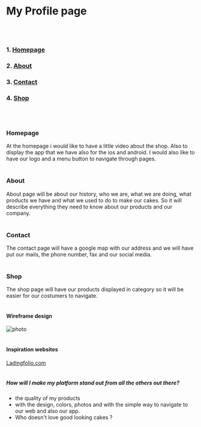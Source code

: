 # My Profile page
 <br><br>

 ### 1. [Homepage](#homepage)
 ### 2. [About](#about)
 ### 3. [Contact](#contact)
 ### 4. [Shop](#shop)   
<br><br>


### Homepage

At the homepage i would like to have a little video about the shop. Also to display the app that we have also for the ios and android. I would also like to have our logo and a menu button to navigate through pages.
<br><br>

### About

About page will be about our history, who we are, what we are doing, what products we have and what we used to do to make our cakes. So it will describe everything they need to know about our products and our company.
<br><br>

### Contact
 
The contact page will have a google map with our address and we will have put our mails, the phone number, fax and our social media.
<br><br>

### Shop

The shop page will have our products displayed in category so it will be easier for our costumers to navigate.
<br><br>

#### Wireframe design


![photo](https://i.imgur.com/Ldl38Zo.jpg)
<br><br>
#### Inspiration websites

[Ladingfolio.com](https://www.landingfolio.com/inspiration/landing-page)
<br><br>
##### How will I make my platform stand out from all the others out there?

- the quality of my products
- with the design, colors, photos and with the simple way to navigate to our web and also our app.
- Who doesn't love good looking cakes ?